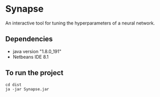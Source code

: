 # Synapse
An interactive tool for tuning the hyperparameters of a neural network.

## Dependencies 

* java version "1.8.0_191"
* Netbeans IDE 8.1

## To run the project
```
cd dist
ja -jar Synapse.jar
```
